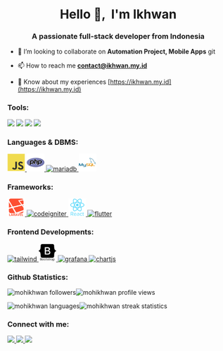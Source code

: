 <h1 align="center">Hello 👋, &nbsp;I'm Ikhwan</h1>
<h3 align="center">A passionate full-stack developer from Indonesia</h3>

- 👯 I’m looking to collaborate on **Automation Project, Mobile Apps**
git 
- 📫 How to reach me **contact@ikhwan.my.id**

- 📄 Know about my experiences [https://ikhwan.my.id](https://ikhwan.my.id)

### Tools:
<p>
    <img src="https://img.shields.io/badge/OS-MacOS-blue?&logo=apple" />
    <img src="https://img.shields.io/badge/Code-Javascript-blue?&logo=javascript" />
    <img src="https://img.shields.io/badge/Code-PHP-blue?&logo=php" />
    <img src="https://img.shields.io/badge/Text%20Editor-Visual%20Studio%20Code-blue?&logo=visual%20studio%20code&logoColor=blue" />
</p>

### Languages & DBMS:
<p>
  <a href="https://developer.mozilla.org/en-US/docs/Web/JavaScript" target="_blank" rel="noreferrer">
    <img src="https://raw.githubusercontent.com/devicons/devicon/master/icons/javascript/javascript-original.svg" alt="javascript" width="40" height="40"/>
  </a>
  <a href="https://www.php.net" target="_blank" rel="noreferrer">
    <img src="https://raw.githubusercontent.com/devicons/devicon/master/icons/php/php-original.svg" alt="php" width="40" height="40"/>
  </a>
  <a href="https://mariadb.org/" target="_blank" rel="noreferrer">
    <img src="https://www.vectorlogo.zone/logos/mariadb/mariadb-icon.svg" alt="mariadb" width="40" height="40"/>
  </a> 
  <a href="https://www.mysql.com/" target="_blank" rel="noreferrer">
    <img src="https://raw.githubusercontent.com/devicons/devicon/master/icons/mysql/mysql-original-wordmark.svg" alt="mysql" width="40" height="40"/>
  </a>
</p>

### Frameworks:
<p>
  <a href="https://laravel.com/" target="_blank" rel="noreferrer">
    <img src="https://raw.githubusercontent.com/devicons/devicon/master/icons/laravel/laravel-plain-wordmark.svg" alt="laravel" width="40" height="40"/>
  </a>
  <a href="https://codeigniter.com" target="_blank" rel="noreferrer">
    <img src="https://cdn.worldvectorlogo.com/logos/codeigniter.svg" alt="codeigniter" width="40" height="40"/>
  </a>
  <a href="https://reactjs.org/" target="_blank" rel="noreferrer">
    <img src="https://raw.githubusercontent.com/devicons/devicon/master/icons/react/react-original-wordmark.svg" alt="react" width="40" height="40"/>
  </a>
  <a href="https://flutter.dev" target="_blank" rel="noreferrer">
    <img src="https://www.vectorlogo.zone/logos/flutterio/flutterio-icon.svg" alt="flutter" width="40" height="40"/>
  </a>
</p>

### Frontend Developments:
<p>
  <a href="https://tailwindcss.com/" target="_blank" rel="noreferrer">
    <img src="https://www.vectorlogo.zone/logos/tailwindcss/tailwindcss-icon.svg" alt="tailwind" width="40" height="40"/>
  </a>
  <a href="https://getbootstrap.com" target="_blank" rel="noreferrer">
    <img src="https://raw.githubusercontent.com/devicons/devicon/master/icons/bootstrap/bootstrap-plain-wordmark.svg" alt="bootstrap" width="40" height="40"/>
  </a>
  <a href="https://grafana.com" target="_blank" rel="noreferrer">
    <img src="https://www.vectorlogo.zone/logos/grafana/grafana-icon.svg" alt="grafana" width="40" height="40"/>
  </a>
  <a href="https://www.chartjs.org" target="_blank" rel="noreferrer">
    <img src="https://www.chartjs.org/media/logo-title.svg" alt="chartjs" width="40" height="40"/>
  </a>
</p>


### Github Statistics:
<p>
  <img align="left" src="https://img.shields.io/github/followers/mohikhwan?label=Followers&color=red" alt="mohikhwan followers" />
  <img src="https://komarev.com/ghpvc/?username=mohikhwan&label=Profile%20views&color=red&style=flat" alt="mohikhwan profile views" />
</p>
<p>
  <img align="left" src="https://github-readme-stats.vercel.app/api/top-langs?username=mohikhwan&layout=donut-vertical" alt="mohikhwan languages" />
  <img src="https://github-readme-streak-stats.herokuapp.com/?user=mohikhwan&" alt="mohikhwan streak statistics" />
</p>

### Connect with me:
<p>
  <a href="https://ikhwan.my.id" target="blank">
    <img src="https://img.shields.io/badge/Website-https://ikhwan.my.id-green?style=flat&logo=url" />
  </a>
  <a href="https://github.com/mohikhwan" target="blank">
    <img src="https://img.shields.io/badge/Github-@mohikhwan-green?style=flat&logo=github" />
  </a>
  <a href="https://instagram.com/wan1khwan" target="blank">
    <img src="https://img.shields.io/badge/Instagram-@wan1khwan-green?style=flat&logo=instagram" />
  </a>
</p>